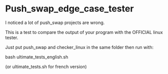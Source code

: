 # Push_swap_edge_case_tester

I noticed a lot of push_swap projects are wrong.

This is a test to compare the output of your program with the OFFICIAL linux tester.

Just put push_swap and checker_linux in the same folder then run with:

bash ultimate_tests_english.sh

(or ultimate_tests.sh for french version)


